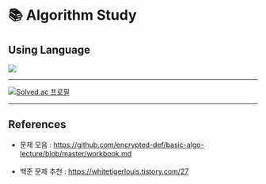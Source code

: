 # 📚 Algorithm Study

## Using Language
<img src="https://img.shields.io/badge/JAVA-3776AB?style=flat-square&logo=java&logoColor=white"/>

-----------------------

[![Solved.ac
프로필](http://mazassumnida.wtf/api/v2/generate_badge?boj=milkskfk5677)](https://solved.ac/milkskfk5677)

----------------------

## References
* 문제 모음 : https://github.com/encrypted-def/basic-algo-lecture/blob/master/workbook.md <br><br>
* 백준 문제 추천 : https://whitetigerlouis.tistory.com/27
